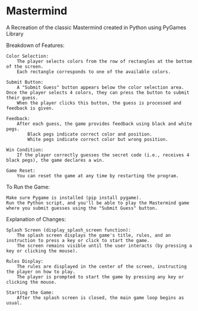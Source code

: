 # Mastermind
A Recreation of the classic Mastermind created in Python using PyGames Library


Breakdown of Features:

    Color Selection:
        The player selects colors from the row of rectangles at the bottom of the screen.
        Each rectangle corresponds to one of the available colors.

    Submit Button:
        A "Submit Guess" button appears below the color selection area. Once the player selects 4 colors, they can press the button to submit their guess.
        When the player clicks this button, the guess is processed and feedback is given.

    Feedback:
        After each guess, the game provides feedback using black and white pegs.
            Black pegs indicate correct color and position.
            White pegs indicate correct color but wrong position.

    Win Condition:
        If the player correctly guesses the secret code (i.e., receives 4 black pegs), the game declares a win.

    Game Reset:
        You can reset the game at any time by restarting the program.

To Run the Game:

    Make sure Pygame is installed (pip install pygame).
    Run the Python script, and you'll be able to play the Mastermind game where you submit guesses using the "Submit Guess" button.


Explanation of Changes:

    Splash Screen (display_splash_screen function):
        The splash screen displays the game's title, rules, and an instruction to press a key or click to start the game.
        The screen remains visible until the user interacts (by pressing a key or clicking the mouse).

    Rules Display:
        The rules are displayed in the center of the screen, instructing the player on how to play.
        The player is prompted to start the game by pressing any key or clicking the mouse.

    Starting the Game:
        After the splash screen is closed, the main game loop begins as usual.
